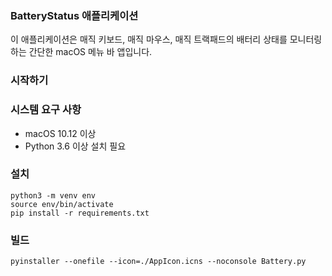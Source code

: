 



### BatteryStatus 애플리케이션

이 애플리케이션은 매직 키보드, 매직 마우스, 매직 트랙패드의 배터리 상태를 모니터링하는 간단한 macOS 메뉴 바 앱입니다.

### 시작하기

### 시스템 요구 사항

- macOS 10.12 이상
- Python 3.6 이상 설치 필요

### 설치
```
python3 -m venv env
source env/bin/activate
pip install -r requirements.txt
```

### 빌드
```
pyinstaller --onefile --icon=./AppIcon.icns --noconsole Battery.py
```
